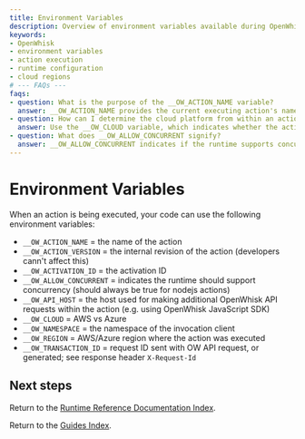 ```yaml
---
title: Environment Variables
description: Overview of environment variables available during OpenWhisk action execution to provide context and control.
keywords:
- OpenWhisk
- environment variables
- action execution
- runtime configuration
- cloud regions
# --- FAQs ---
faqs:
- question: What is the purpose of the __OW_ACTION_NAME variable?
  answer: __OW_ACTION_NAME provides the current executing action's name, enabling code to identify which action is running.
- question: How can I determine the cloud platform from within an action?
  answer: Use the __OW_CLOUD variable, which indicates whether the action is running on AWS or Azure cloud.
- question: What does __OW_ALLOW_CONCURRENT signify?
  answer: __OW_ALLOW_CONCURRENT indicates if the runtime supports concurrency; for Node.js actions, it should always be true.
---
```

# Environment Variables

When an action is being executed, your code can use the following environment variables:

* `__OW_ACTION_NAME` = the name of the action
* `__OW_ACTION_VERSION` = the internal revision of the action (developers cann't affect this)
* `__OW_ACTIVATION_ID` = the activation ID
* `__OW_ALLOW_CONCURRENT` = indicates the runtime should support concurrency (should always be true for nodejs actions)
* `__OW_API_HOST` = the host used for making additional OpenWhisk API requests within the action (e.g. using OpenWhisk JavaScript SDK)
* `__OW_CLOUD` = AWS vs Azure
* `__OW_NAMESPACE` = the namespace of the invocation client
* `__OW_REGION` = AWS/Azure region where the action was executed
* `__OW_TRANSACTION_ID` = request ID sent with OW API request, or generated; see response header `X-Request-Id`

## Next steps

Return to the [Runtime Reference Documentation Index](index.md).

Return to the [Guides Index](../../index.md).
